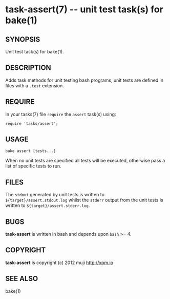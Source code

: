 task-assert(7) -- unit test task(s) for bake(1)
=============================================

## SYNOPSIS

Unit test task(s) for bake(1).

## DESCRIPTION

Adds task methods for unit testing bash programs, unit tests are defined in files with a `.test` extension.

## REQUIRE

In your tasks(7) file `require` the `assert` task(s) using:

	require 'tasks/assert';

## USAGE

	bake assert [tests...]
	
When no unit tests are specified all tests will be executed, otherwise pass a list of specific tests to run.

## FILES

The `stdout` generated by unit tests is written to `${target}/assert.stdout.log` whilst the `stderr` output from the unit tests is written to `${target}/assert.stderr.log`.

## BUGS

**task-assert** is written in bash and depends upon `bash` >= 4.

## COPYRIGHT

**task-assert** is copyright (c) 2012 muji <http://xpm.io>

## SEE ALSO

bake(1)


[SYNOPSIS]: #SYNOPSIS "SYNOPSIS"
[DESCRIPTION]: #DESCRIPTION "DESCRIPTION"
[REQUIRE]: #REQUIRE "REQUIRE"
[USAGE]: #USAGE "USAGE"
[FILES]: #FILES "FILES"
[BUGS]: #BUGS "BUGS"
[COPYRIGHT]: #COPYRIGHT "COPYRIGHT"
[SEE ALSO]: #SEE-ALSO "SEE ALSO"


[strike(1)]: strike.1.html
[boilerplate(3)]: boilerplate.3.html
[require(3)]: require.3.html
[method(3)]: method.3.html
[http(3)]: http.3.html
[bake(1)]: bake.1.html
[rest(1)]: rest.1.html
[git(1)]: http://git-scm.com/
[bash(1)]: http://man.cx/bash(1)
[curl(1)]: http://man.cx/curl(1)
[tee(1)]: http://man.cx/tee(1)
[ronn(1)]: https://github.com/rtomayko/ronn
[github(7)]: http://github.com/
[json-sh(1)]: https://github.com/dominictarr/JSON.sh
[npm(1)]: http://npmjs.org
[delegate(3)]: delegate.3.html
[executable(3)]: executable.3.html
[globals-api(3)]: globals-api.3.html
[help(7)]: help.7.html
[strike-credits(7)]: strike-credits.7.html
[strike-tree(7)]: strike-tree.7.html
[strike(7)]: strike.7.html
[task-assert(7)]: task-assert.7.html
[task-clean(7)]: task-clean.7.html
[task-doc(7)]: task-doc.7.html
[task-list(7)]: task-list.7.html
